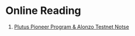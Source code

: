 # Online Reading

1. [Plutus Pioneer Program & Alonzo Testnet Notse](https://plutus-pioneer-program.readthedocs.io/en/latest/index.html)
